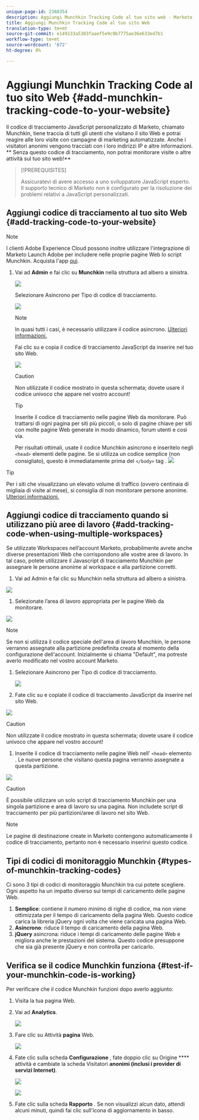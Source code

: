 ```yaml
---
unique-page-id: 2360354
description: Aggiungi Munchkin Tracking Code al tuo sito web - Marketo Docs - Documentazione del prodotto
title: Aggiungi Munchkin Tracking Code al tuo sito Web
translation-type: tm+mt
source-git-commit: e149133a5383faaef5e9c9b7775ae36e633ed7b1
workflow-type: tm+mt
source-wordcount: '672'
ht-degree: 0%

---
```



# Aggiungi Munchkin Tracking Code al tuo sito Web {#add-munchkin-tracking-code-to-your-website}

Il codice di tracciamento JavaScript personalizzato di Marketo, chiamato Munchkin, tiene traccia di tutti gli utenti che visitano il sito Web e potrai reagire alle loro visite con campagne di marketing automatizzate. Anche i visitatori anonimi vengono tracciati con i loro indirizzi IP e altre informazioni. ** Senza questo codice di tracciamento, non potrai monitorare visite o altre attività sul tuo sito web!**

>[!PREREQUISITES]
>
>Assicuratevi di avere accesso a uno sviluppatore JavaScript esperto. Il supporto tecnico di Marketo non è configurato per la risoluzione dei problemi relativi a JavaScript personalizzati.

## Aggiungi codice di tracciamento al tuo sito Web {#add-tracking-code-to-your-website}

>[!NOTE]
>
>I clienti Adobe Experience Cloud possono inoltre utilizzare l&#39;integrazione di Marketo  Launch Adobe per includere nelle proprie pagine Web lo script Munchkin. Acquista l&#39;app [qui](https://www.adobeexchange.com/experiencecloud.details.101054.html).

1. Vai ad **Admin** e fai clic su **Munchkin** nella struttura ad albero a sinistra.

   ![](assets/image2015-8-25-16-3a21-3a14.png)

   Selezionare Asincrono per Tipo di codice di tracciamento.

   ![](assets/image2015-8-25-16-3a24-3a33.png)

   >[!NOTE]
   >
   >In quasi tutti i casi, è necessario utilizzare il codice asincrono. [Ulteriori informazioni.](#types-of-munchkin-tracking-codes)

   Fai clic su e copia il codice di tracciamento JavaScript da inserire nel tuo sito Web.

   ![](assets/image2015-8-25-16-3a26-3a12.png)

   >[!CAUTION]
   >
   >Non utilizzate il codice mostrato in questa schermata; dovete usare il codice univoco che appare nel vostro account!

   >[!TIP]
   >
   >Inserite il codice di tracciamento nelle pagine Web da monitorare. Può trattarsi di ogni pagina per siti più piccoli, o solo di pagine chiave per siti con molte pagine Web generate in modo dinamico, forum utenti e così via.

   Per risultati ottimali, usate il codice Munchkin asincrono e inseritelo negli `<head>` elementi delle pagine. Se si utilizza un codice semplice (non consigliato), questo è immediatamente prima del `</body>` tag .
   ![](assets/image2015-8-25-16-3a5-3a20.png)

>[!TIP]
>
>Per i siti che visualizzano un elevato volume di traffico (ovvero centinaia di migliaia di visite al mese), si consiglia di non monitorare persone anonime. [Ulteriori informazioni.](http://developers.marketo.com/documentation/websites/lead-tracking-munchkin-js/)

## Aggiungi codice di tracciamento quando si utilizzano più aree di lavoro {#add-tracking-code-when-using-multiple-workspaces}

Se utilizzate Workspaces nell’account Marketo, probabilmente avrete anche diverse presentazioni Web che corrispondono alle vostre aree di lavoro. In tal caso, potete utilizzare il Javascript di tracciamento Munchkin per assegnare le persone anonime al workspace e alla partizione corretti.

1. Vai ad Admin e fai clic su Munchkin nella struttura ad albero a sinistra.

![](assets/image2015-8-25-16-3a28-3a41.png)

1. Selezionate l’area di lavoro appropriata per le pagine Web da monitorare.

![](assets/image2015-8-25-16-3a30-3a32.png)

>[!NOTE]
>
>Se non si utilizza il codice speciale dell&#39;area di lavoro Munchkin, le persone verranno assegnate alla partizione predefinita creata al momento della configurazione dell&#39;account. Inizialmente si chiama &quot;Default&quot;, ma potreste averlo modificato nel vostro account Marketo.

1. Selezionare Asincrono per Tipo di codice di tracciamento.

   ![](assets/image2015-8-25-16-3a32-3a42.png)

1. Fate clic su e copiate il codice di tracciamento JavaScript da inserire nel sito Web.

![](assets/image2015-8-25-16-3a34-3a7.png)

>[!CAUTION]
>
>Non utilizzate il codice mostrato in questa schermata; dovete usare il codice univoco che appare nel vostro account!

1. Inserite il codice di tracciamento nelle pagine Web nell’ `<head>` elemento . Le nuove persone che visitano questa pagina verranno assegnate a questa partizione.

![](assets/image2015-8-25-16-3a5-3a20.png)

>[!CAUTION]
>
>È possibile utilizzare un solo script di tracciamento Munchkin per una singola partizione e area di lavoro su una pagina. Non includete script di tracciamento per più partizioni/aree di lavoro nel sito Web.

>[!NOTE]
>
>Le pagine di destinazione create in Marketo contengono automaticamente il codice di tracciamento, pertanto non è necessario inserirvi questo codice.

## Tipi di codici di monitoraggio Munchkin {#types-of-munchkin-tracking-codes}

Ci sono 3 tipi di codici di monitoraggio Munchkin tra cui potete scegliere. Ogni aspetto ha un impatto diverso sui tempi di caricamento delle pagine Web.

1. **Semplice**: contiene il numero minimo di righe di codice, ma non viene ottimizzata per il tempo di caricamento della pagina Web. Questo codice carica la libreria jQuery ogni volta che viene caricata una pagina Web.
1. **Asincrono**: riduce il tempo di caricamento della pagina Web.
1. **jQuery** asincrona: riduce i tempi di caricamento delle pagine Web e migliora anche le prestazioni del sistema. Questo codice presuppone che sia già presente jQuery e non controlla per caricarlo.

## Verifica se il codice Munchkin funziona {#test-if-your-munchkin-code-is-working}

Per verificare che il codice Munchkin funzioni dopo averlo aggiunto:

1. Visita la tua pagina Web.
1. Vai ad **Analytics**.

   ![](assets/mainnav-analytics-hand.png)

1. Fare clic su Attività **pagina** Web.

   ![](assets/webanalytics.png)

1. Fate clic sulla scheda **Configurazione** , fate doppio clic su Origine **** attività e cambiate la scheda Visitatori **anonimi (inclusi i provider di servizi Internet)**.

   ![](assets/analytics-activity-source.png)

   ![](assets/activitysource.png)

1. Fate clic sulla scheda **Rapporto** . Se non visualizzi alcun dato, attendi alcuni minuti, quindi fai clic sull&#39;icona di aggiornamento in basso.

